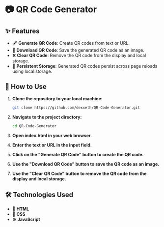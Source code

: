 # 📷 QR Code Generator

## ✨ Features

- 🖋️ **Generate QR Code**: Create QR codes from text or URL.
- 💾 **Download QR Code**: Save the generated QR code as an image.
- ❌ **Clear QR Code**: Remove the QR code from the display and local storage.
- 🔄 **Persistent Storage**: Generated QR codes persist across page reloads using local storage.

## 🚀 How to Use

1. **Clone the repository to your local machine:**
   ```bash
   git clone https://github.com/dexxeth/QR-Code-Generator.git

2. **Navigate to the project directory:**
   ```bash
   cd QR-Code-Generator

3. **Open index.html in your web browser.**

4. **Enter the text or URL in the input field.**

5. **Click on the "Generate QR Code" button to create the QR code.**

6. **Use the "Download QR Code" button to save the QR code as an image.**

7. **Use the "Clear QR Code" button to remove the QR code from the display and local storage.**

## 🛠️ Technologies Used
- 📄 **HTML** 
- 🎨 **CSS**
- ⚙️ **JavaScript**